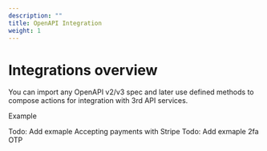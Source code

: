 ```yaml
---
description: ""
title: OpenAPI Integration
weight: 1
---
```


# Integrations overview

You can import any OpenAPI v2/v3 spec and later use defined methods to compose actions for integration with 3rd API services.


Example

Todo: Add exmaple Accepting payments with Stripe
Todo: Add exmaple 2fa OTP

